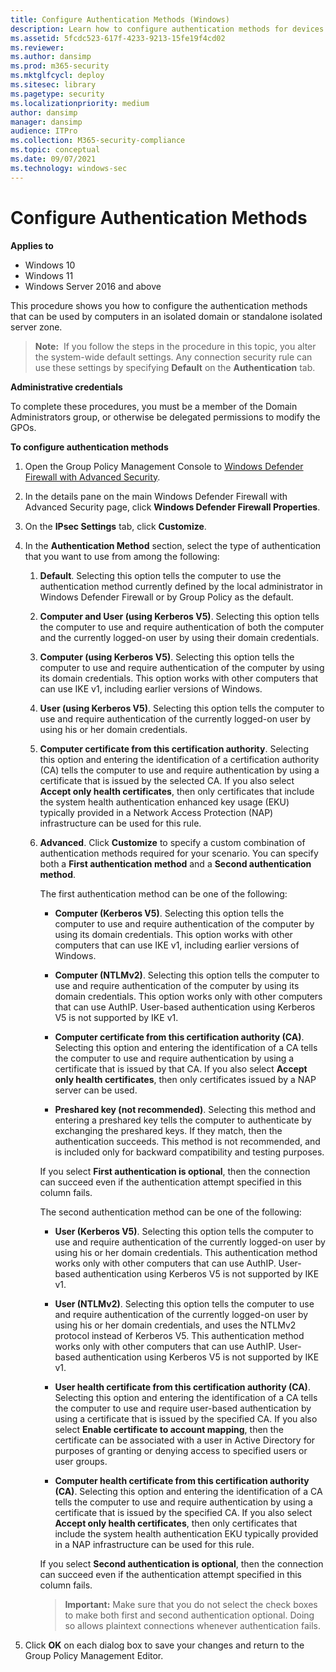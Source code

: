 ```yaml
---
title: Configure Authentication Methods (Windows)
description: Learn how to configure authentication methods for devices in an isolated domain or standalone server zone in Windows Defender Firewall with Advanced Security.
ms.assetid: 5fcdc523-617f-4233-9213-15fe19f4cd02
ms.reviewer: 
ms.author: dansimp
ms.prod: m365-security
ms.mktglfcycl: deploy
ms.sitesec: library
ms.pagetype: security
ms.localizationpriority: medium
author: dansimp
manager: dansimp
audience: ITPro
ms.collection: M365-security-compliance
ms.topic: conceptual
ms.date: 09/07/2021
ms.technology: windows-sec
---
```


# Configure Authentication Methods

**Applies to**
-   Windows 10
-   Windows 11
-   Windows Server 2016 and above

This procedure shows you how to configure the authentication methods that can be used by computers in an isolated domain or standalone isolated server zone.

>**Note:**  If you follow the steps in the procedure in this topic, you alter the system-wide default settings. Any connection security rule can use these settings by specifying **Default** on the **Authentication** tab.

**Administrative credentials**

To complete these procedures, you must be a member of the Domain Administrators group, or otherwise be delegated permissions to modify the GPOs.

**To configure authentication methods**

1. Open the Group Policy Management Console to [Windows Defender Firewall with Advanced Security](open-the-group-policy-management-console-to-windows-firewall-with-advanced-security.md).

2. In the details pane on the main Windows Defender Firewall with Advanced Security page, click **Windows Defender Firewall Properties**.

3. On the **IPsec Settings** tab, click **Customize**.

4. In the **Authentication Method** section, select the type of authentication that you want to use from among the following:

   1.  **Default**. Selecting this option tells the computer to use the authentication method currently defined by the local administrator in Windows Defender Firewall or by Group Policy as the default.

   2.  **Computer and User (using Kerberos V5)**. Selecting this option tells the computer to use and require authentication of both the computer and the currently logged-on user by using their domain credentials.

   3.  **Computer (using Kerberos V5)**. Selecting this option tells the computer to use and require authentication of the computer by using its domain credentials. This option works with other computers that can use IKE v1, including earlier versions of Windows.

   4.  **User (using Kerberos V5)**. Selecting this option tells the computer to use and require authentication of the currently logged-on user by using his or her domain credentials.

   5.  **Computer certificate from this certification authority**. Selecting this option and entering the identification of a certification authority (CA) tells the computer to use and require authentication by using a certificate that is issued by the selected CA. If you also select **Accept only health certificates**, then only certificates that include the system health authentication enhanced key usage (EKU) typically provided in a Network Access Protection (NAP) infrastructure can be used for this rule.

   6.  **Advanced**. Click **Customize** to specify a custom combination of authentication methods required for your scenario. You can specify both a **First authentication method** and a **Second authentication method**.

       The first authentication method can be one of the following:

       -   **Computer (Kerberos V5)**. Selecting this option tells the computer to use and require authentication of the computer by using its domain credentials. This option works with other computers that can use IKE v1, including earlier versions of Windows.

       -   **Computer (NTLMv2)**. Selecting this option tells the computer to use and require authentication of the computer by using its domain credentials. This option works only with other computers that can use AuthIP. User-based authentication using Kerberos V5 is not supported by IKE v1.

       -   **Computer certificate from this certification authority (CA)**. Selecting this option and entering the identification of a CA tells the computer to use and require authentication by using a certificate that is issued by that CA. If you also select **Accept only health certificates**, then only certificates issued by a NAP server can be used.

       -   **Preshared key (not recommended)**. Selecting this method and entering a preshared key tells the computer to authenticate by exchanging the preshared keys. If they match, then the authentication succeeds. This method is not recommended, and is included only for backward compatibility and testing purposes.

       If you select **First authentication is optional**, then the connection can succeed even if the authentication attempt specified in this column fails.

       The second authentication method can be one of the following:

       -   **User (Kerberos V5)**. Selecting this option tells the computer to use and require authentication of the currently logged-on user by using his or her domain credentials. This authentication method works only with other computers that can use AuthIP. User-based authentication using Kerberos V5 is not supported by IKE v1.

       -   **User (NTLMv2)**. Selecting this option tells the computer to use and require authentication of the currently logged-on user by using his or her domain credentials, and uses the NTLMv2 protocol instead of Kerberos V5. This authentication method works only with other computers that can use AuthIP. User-based authentication using Kerberos V5 is not supported by IKE v1.

       -   **User health certificate from this certification authority (CA)**. Selecting this option and entering the identification of a CA tells the computer to use and require user-based authentication by using a certificate that is issued by the specified CA. If you also select **Enable certificate to account mapping**, then the certificate can be associated with a user in Active Directory for purposes of granting or denying access to specified users or user groups.

       -   **Computer health certificate from this certification authority (CA)**. Selecting this option and entering the identification of a CA tells the computer to use and require authentication by using a certificate that is issued by the specified CA. If you also select **Accept only health certificates**, then only certificates that include the system health authentication EKU typically provided in a NAP infrastructure can be used for this rule.

       If you select **Second authentication is optional**, then the connection can succeed even if the authentication attempt specified in this column fails.

       >**Important:**  Make sure that you do not select the check boxes to make both first and second authentication optional. Doing so allows plaintext connections whenever authentication fails.

5. Click **OK** on each dialog box to save your changes and return to the Group Policy Management Editor.
